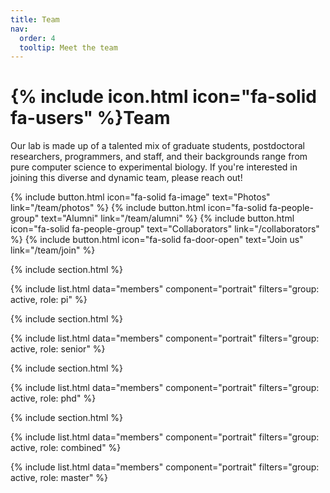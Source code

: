 ```yaml
---
title: Team
nav:
  order: 4
  tooltip: Meet the team
---
```


# {% include icon.html icon="fa-solid fa-users" %}Team

Our lab is made up of a talented mix of graduate students, postdoctoral researchers, programmers, and staff, and their backgrounds range from pure computer science to experimental biology.  If you're interested in joining this diverse and dynamic team, please reach out!

{%
  include button.html
  icon="fa-solid fa-image"
  text="Photos"
  link="/team/photos"
%}
{%
  include button.html
  icon="fa-solid fa-people-group"
  text="Alumni"
  link="/team/alumni"
%}
{%
  include button.html
  icon="fa-solid fa-people-group"
  text="Collaborators"
  link="/collaborators"
%}
{%
  include button.html
  icon="fa-solid fa-door-open"
  text="Join us"
  link="/team/join"
%}

{% include section.html %}

{% include list.html data="members" component="portrait" filters="group: active, role: pi" %}

{% include section.html %}

{% include list.html data="members" component="portrait" filters="group: active, role: senior" %}

{% include section.html %}

{% include list.html data="members" component="portrait" filters="group: active, role: phd" %}


{% include section.html %}

{% include list.html data="members" component="portrait" filters="group: active, role: combined" %}

{% include list.html data="members" component="portrait" filters="group: active, role: master" %}